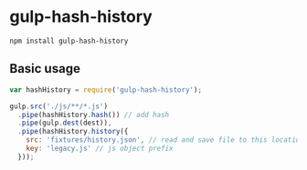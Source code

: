 # gulp-hash-history

`npm install gulp-hash-history`

## Basic usage

```javascript
var hashHistory = require('gulp-hash-history');

gulp.src('./js/**/*.js')
  .pipe(hashHistory.hash()) // add hash
  .pipe(gulp.dest(dest)),
  .pipe(hashHistory.history({
    src: 'fixtures/history.json', // read and save file to this location
    key: 'legacy.js' // js object prefix
  }));

```